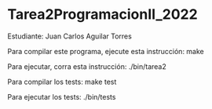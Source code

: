 # Tarea2ProgramacionII_2022
Estudiante: Juan Carlos Aguilar Torres

Para compilar este programa, ejecute esta instrucción:
make

Para ejecutar, corra esta instrucción:
./bin/tarea2

Para compilar los tests:
make test

Para ejecutar los tests:
./bin/tests